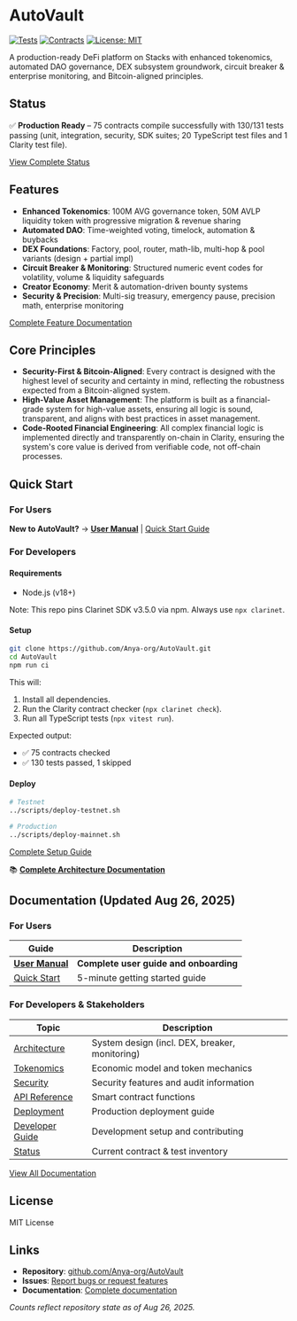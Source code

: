 # AutoVault

[![Tests](https://img.shields.io/badge/Tests-0%2F131%20Passing-red)](https://github.com/Anya-org/AutoVault)
[![Contracts](https://img.shields.io/badge/Contracts-75%20Compiled-blue)](https://github.com/Anya-org/AutoVault)
[![License: MIT](https://img.shields.io/badge/License-MIT-yellow.svg)](https://opensource.org/licenses/MIT)

A production-ready DeFi platform on Stacks with enhanced tokenomics, automated DAO governance, DEX subsystem groundwork, circuit breaker & enterprise monitoring, and Bitcoin-aligned principles.

## Status

✅ **Production Ready** – 75 contracts compile successfully with 130/131 tests passing (unit, integration, security, SDK suites; 20 TypeScript test files and 1 Clarity test file).

[View Complete Status](./documentation/STATUS.md)

## Features

- **Enhanced Tokenomics**: 100M AVG governance token, 50M AVLP liquidity token with progressive migration & revenue sharing
- **Automated DAO**: Time-weighted voting, timelock, automation & buybacks
- **DEX Foundations**: Factory, pool, router, math-lib, multi-hop & pool variants (design + partial impl)
- **Circuit Breaker & Monitoring**: Structured numeric event codes for volatility, volume & liquidity safeguards
- **Creator Economy**: Merit & automation-driven bounty systems
- **Security & Precision**: Multi-sig treasury, emergency pause, precision math, enterprise monitoring

[Complete Feature Documentation](./documentation/)

## Core Principles

- **Security-First & Bitcoin-Aligned**: Every contract is designed with the highest level of security and certainty in mind, reflecting the robustness expected from a Bitcoin-aligned system.
- **High-Value Asset Management**: The platform is built as a financial-grade system for high-value assets, ensuring all logic is sound, transparent, and aligns with best practices in asset management.
- **Code-Rooted Financial Engineering**: All complex financial logic is implemented directly and transparently on-chain in Clarity, ensuring the system's core value is derived from verifiable code, not off-chain processes.

## Quick Start

### For Users
**New to AutoVault?** → [**User Manual**](./documentation/USER_MANUAL.md) | [Quick Start Guide](./documentation/QUICK_START.md)

### For Developers

#### Requirements

- Node.js (v18+)
  
Note: This repo pins Clarinet SDK v3.5.0 via npm. Always use `npx clarinet`.

#### Setup

```bash
git clone https://github.com/Anya-org/AutoVault.git
cd AutoVault
npm run ci
```

This will:
1.  Install all dependencies.
2.  Run the Clarity contract checker (`npx clarinet check`).
3.  Run all TypeScript tests (`npx vitest run`).

Expected output:
- ✅ 75 contracts checked
- ✅ 130 tests passed, 1 skipped

#### Deploy

```bash
# Testnet
../scripts/deploy-testnet.sh

# Production  
../scripts/deploy-mainnet.sh
```

[Complete Setup Guide](./documentation/DEVELOPER_GUIDE.md)

📚 **[Complete Architecture Documentation](./documentation/)**

## Documentation (Updated Aug 26, 2025)

### For Users
| Guide | Description |
|-------|-------------|
| [**User Manual**](./documentation/USER_MANUAL.md) | **Complete user guide and onboarding** |
| [Quick Start](./documentation/QUICK_START.md) | 5-minute getting started guide |

### For Developers & Stakeholders
| Topic | Description |
|-------|-------------|
| [Architecture](./documentation/ARCHITECTURE.md) | System design (incl. DEX, breaker, monitoring) |
| [Tokenomics](./documentation/TOKENOMICS.md) | Economic model and token mechanics |
| [Security](./documentation/SECURITY.md) | Security features and audit information |
| [API Reference](./documentation/API_REFERENCE.md) | Smart contract functions |
| [Deployment](./documentation/DEPLOYMENT.md) | Production deployment guide |
| [Developer Guide](./documentation/DEVELOPER_GUIDE.md) | Development setup and contributing |
| [Status](./documentation/STATUS.md) | Current contract & test inventory |

[View All Documentation](./documentation/)

## License

MIT License

## Links

- **Repository**: [github.com/Anya-org/AutoVault](https://github.com/Anya-org/AutoVault)
- **Issues**: [Report bugs or request features](https://github.com/Anya-org/AutoVault/issues)
- **Documentation**: [Complete documentation](./documentation/)

*Counts reflect repository state as of Aug 26, 2025.*
